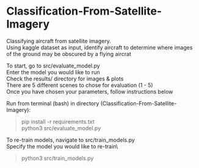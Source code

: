 # Classification-From-Satellite-Imagery
Classifying aircraft from satellite imagery.\
Using kaggle dataset as input, identify aircraft to determine where images of the ground may be obscured by a flying aircrat

To start, go to src/evaluate_model.py\
Enter the model you would like to run\
Check the results/ directory for images & plots\
There are 5 different scenes to chose for evaluation (1 - 5)\
Once you have chosen your parameters, follow instructions below

Run from terminal (bash) in directory (Classification-From-Satellite-Imagery):
>pip install -r requirements.txt\
>python3 src/evaluate_model.py

To re-train models, navigate to src/train_models.py\
Specify the model you would like to re-train\
>python3 src/train_models.py
